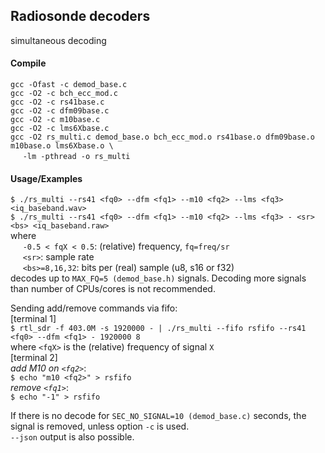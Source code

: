 
## Radiosonde decoders

simultaneous decoding


#### Compile
  `gcc -Ofast -c demod_base.c` <br />
  `gcc -O2 -c bch_ecc_mod.c` <br />
  `gcc -O2 -c rs41base.c` <br />
  `gcc -O2 -c dfm09base.c` <br />
  `gcc -O2 -c m10base.c` <br />
  `gcc -O2 -c lms6Xbase.c` <br />
  `gcc -O2 rs_multi.c demod_base.o bch_ecc_mod.o rs41base.o dfm09base.o m10base.o lms6Xbase.o \`<br />
  &nbsp;&nbsp;&nbsp;&nbsp; `-lm -pthread -o rs_multi`

#### Usage/Examples
  `$ ./rs_multi --rs41 <fq0> --dfm <fq1> --m10 <fq2> --lms <fq3> <iq_baseband.wav>` <br />
  `$ ./rs_multi --rs41 <fq0> --dfm <fq1> --m10 <fq2> --lms <fq3> - <sr> <bs> <iq_baseband.raw>` <br />
  where <br />
  &nbsp;&nbsp;&nbsp;&nbsp; `-0.5 < fqX < 0.5`: (relative) frequency, `fq=freq/sr` <br />
  &nbsp;&nbsp;&nbsp;&nbsp; `<sr>`: sample rate <br />
  &nbsp;&nbsp;&nbsp;&nbsp; `<bs>=8,16,32`: bits per (real) sample (u8, s16 or f32) <br />
  decodes up to `MAX_FQ=5 (demod_base.h)` signals. Decoding more signals than number of CPUs/cores is not recommended. <br />

  Sending add/remove commands via fifo: <br />
  [terminal 1]<br />
  `$ rtl_sdr -f 403.0M -s 1920000 - | ./rs_multi --fifo rsfifo --rs41 <fq0> --dfm <fq1> - 1920000 8`<br />
  where `<fqX>` is the (relative) frequency of signal `X`<br />
  [terminal 2]<br />
  *add M10 on `<fq2>`*:<br /> `$ echo "m10 <fq2>" > rsfifo`<br />
  *remove `<fq1>`*:<br /> `$ echo "-1" > rsfifo`<br />

  If there is no decode for `SEC_NO_SIGNAL=10 (demod_base.c)` seconds, the signal is removed,
  unless option `-c` is used.<br />
  `--json` output is also possible.

